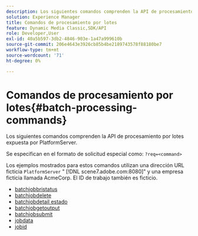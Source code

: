 ```yaml
---
description: Los siguientes comandos comprenden la API de procesamiento por lotes expuesta por PlatformServer.
solution: Experience Manager
title: Comandos de procesamiento por lotes
feature: Dynamic Media Classic,SDK/API
role: Developer,User
exl-id: 40a5b597-3db2-4846-903e-1a47a999610b
source-git-commit: 206e4643e3926cb85b4be2189743578f88180be7
workflow-type: tm+mt
source-wordcount: '71'
ht-degree: 0%

---
```


# Comandos de procesamiento por lotes{#batch-processing-commands}

Los siguientes comandos comprenden la API de procesamiento por lotes expuesta por PlatformServer.

Se especifican en el formato de solicitud especial como: `?req=<command>`

Los ejemplos mostrados para estos comandos utilizan una dirección URL ficticia `PlatformServer` &quot; [!DNL scene7.adobe.com:8080]&quot; y una empresa ficticia llamada AcmeCorp. El ID de trabajo también es ficticio.

* [batchjobbristatus](r-batchjobbriefstatus.md)
* [batchjobdelete](r-batchjobdelete.md)
* [batchjobdetail estado](r-batchjobdetailedstatus.md)
* [batchjobgetoutput](r-batchjobgetoutput.md)
* [batchjobsubmit](r-batchjobsubmit.md)
* [jobdata](r-jobdata.md)
* [jobid](r-jobid.md)
